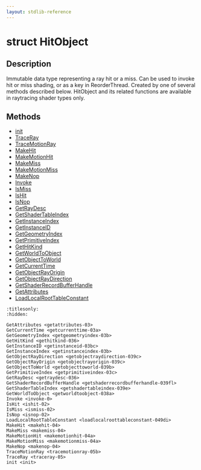 ```yaml
---
layout: stdlib-reference
---
```


# struct HitObject

## Description

Immutable data type representing a ray hit or a miss. Can be used to invoke hit or miss shading,
or as a key in ReorderThread. Created by one of several methods described below. HitObject
and its related functions are available in raytracing shader types only.


## Methods

* [init](init)
* [TraceRay](traceray-05)
* [TraceMotionRay](tracemotionray-05b)
* [MakeHit](makehit-04)
* [MakeMotionHit](makemotionhit-04a)
* [MakeMiss](makemiss-04)
* [MakeMotionMiss](makemotionmiss-04a)
* [MakeNop](makenop-04)
* [Invoke](invoke-0)
* [IsMiss](ismiss-02)
* [IsHit](ishit-02)
* [IsNop](isnop-02)
* [GetRayDesc](getraydesc-036)
* [GetShaderTableIndex](getshadertableindex-039e)
* [GetInstanceIndex](getinstanceindex-03b)
* [GetInstanceID](getinstanceid-03bc)
* [GetGeometryIndex](getgeometryindex-03b)
* [GetPrimitiveIndex](getprimitiveindex-03c)
* [GetHitKind](gethitkind-036)
* [GetWorldToObject](getworldtoobject-038a)
* [GetObjectToWorld](getobjecttoworld-039b)
* [GetCurrentTime](getcurrenttime-03a)
* [GetObjectRayOrigin](getobjectrayorigin-039c)
* [GetObjectRayDirection](getobjectraydirection-039c)
* [GetShaderRecordBufferHandle](getshaderrecordbufferhandle-039fl)
* [GetAttributes](getattributes-03)
* [LoadLocalRootTableConstant](loadlocalroottableconstant-049di)


```{toctree}
:titlesonly:
:hidden:

GetAttributes <getattributes-03>
GetCurrentTime <getcurrenttime-03a>
GetGeometryIndex <getgeometryindex-03b>
GetHitKind <gethitkind-036>
GetInstanceID <getinstanceid-03bc>
GetInstanceIndex <getinstanceindex-03b>
GetObjectRayDirection <getobjectraydirection-039c>
GetObjectRayOrigin <getobjectrayorigin-039c>
GetObjectToWorld <getobjecttoworld-039b>
GetPrimitiveIndex <getprimitiveindex-03c>
GetRayDesc <getraydesc-036>
GetShaderRecordBufferHandle <getshaderrecordbufferhandle-039fl>
GetShaderTableIndex <getshadertableindex-039e>
GetWorldToObject <getworldtoobject-038a>
Invoke <invoke-0>
IsHit <ishit-02>
IsMiss <ismiss-02>
IsNop <isnop-02>
LoadLocalRootTableConstant <loadlocalroottableconstant-049di>
MakeHit <makehit-04>
MakeMiss <makemiss-04>
MakeMotionHit <makemotionhit-04a>
MakeMotionMiss <makemotionmiss-04a>
MakeNop <makenop-04>
TraceMotionRay <tracemotionray-05b>
TraceRay <traceray-05>
init <init>
```
